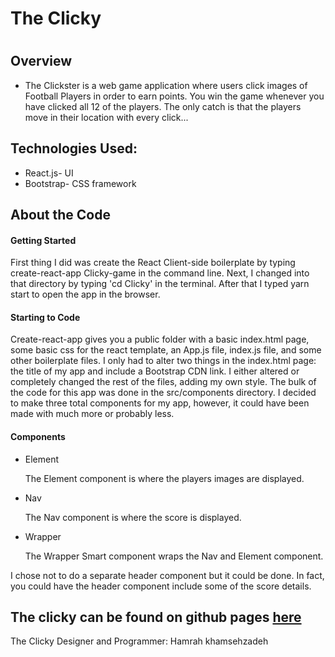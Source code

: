 <h1>The Clicky<h1>

<h2>Overview</h2>
<ul>
  <li>The Clickster is a web game application where users click images of Football Players in order to earn points.  You win the game whenever you have clicked all 12 of the players.  The only catch is that the players move in their location with every click... </li>
</ul>

<h2>Technologies Used:</h2>
<ul>
  <li>React.js- UI</li>
  <li>Bootstrap- CSS framework</li>
</ul>

<h2>About the Code</h2>
<h4>Getting Started</h4>
<p>First thing I did was create the React Client-side boilerplate by typing create-react-app Clicky-game in the command line.  Next, I changed into that directory by typing 'cd Clicky' in the terminal. After that I typed yarn start to open the app in the browser.</p>
<h4>Starting to Code</h4>
<p>Create-react-app gives you a public folder with a basic index.html page, some basic css for the react template, an App.js file, index.js file, and some other boilerplate files.  I only had to alter two things in the index.html page: the title of my app and include a Bootstrap CDN link. I either altered or completely changed the rest of the files, adding my own style.  The bulk of the code for this app was done in the src/components directory.  I decided to make three total components for my app, however, it could have been made with much more or probably less.</p>
<h4>Components</h4>
<ul>
  <li>Element
      <p>The Element component is where the players images are displayed.</p>
  </li>
  <li>Nav
    <p>The Nav component is where the score is displayed.</p>
  </li>
  <li>Wrapper
    <p>The Wrapper Smart component wraps the Nav and Element  component.</p>
  </li>
</ul>
<p>I chose not to do a separate header component but it could be done.  In fact, you could have the header component include some of the score details.</p>

<h2>The clicky can be found on github pages <a href='https://haamraah.github.io/clickyReact/'>here</a></h2>


<footer>The Clicky Designer and Programmer: Hamrah khamsehzadeh</footer>